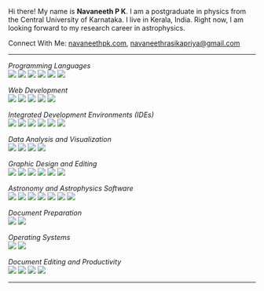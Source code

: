 <p>Hi there! My name is <b>Navaneeth P K</b>. I am a postgraduate in physics from the Central University of Karnataka. I live in Kerala, India. Right now, I am looking forward to my research career in astrophysics.</p>
<p>Connect With Me: <a href="https://navaneethpk.com/" target="blank">navaneethpk.com</a>, <a href="mailto:navaneethrasikapriya@gmail.com" target="blank">navaneethrasikapriya@gmail.com</a></p>

<hr/> 

<i>Programming Languages</i><br>
<img src="https://img.shields.io/badge/Python-%233776AB?style=flat-square&logo=python&logoColor=white"> <img src="https://img.shields.io/badge/C-%2300599C?style=flat-square&logo=c&logoColor=white"> <img src="https://img.shields.io/badge/C++-%230x00599C?style=flat-square&logo=c%2B%2B&logoColor=white"> <img src="https://img.shields.io/badge/SQL-%2300599C?style=flat-square&logo=mysql&logoColor=white"> <img src="https://img.shields.io/badge/JavaScript-%23F7DF1E?style=flat-square&logo=javascript&logoColor=black"> <img src="https://img.shields.io/badge/IDL-%235C4E63?style=flat-square&logo=NASA&logoColor=white">

<i>Web Development</i><br>
<img src="https://img.shields.io/badge/HTML-%23E34F26?style=flat-square&logo=html5&logoColor=white"> <img src="https://img.shields.io/badge/CSS-%231572B6?style=flat-square&logo=css3&logoColor=white"> <img src="https://img.shields.io/badge/WordPress-%2321759B?style=flat-square&logo=wordpress&logoColor=white"> <img src="https://img.shields.io/badge/Hugo-%23FF4088?style=flat-square&logo=hugo&logoColor=white"> <img src="https://img.shields.io/badge/Jekyll-%23CC0000?style=flat-square&logo=jekyll&logoColor=white"> 

<i>Integrated Development Environments (IDEs)</i><br>
<img src="https://img.shields.io/badge/Anaconda-%2342B029?style=flat-square&logo=anaconda&logoColor=white"> <img src="https://img.shields.io/badge/Spyder-%23276DC3?style=flat-square&logo=spyder-ide&logoColor=white"> <img src="https://img.shields.io/badge/Jupyter-%23F37626?style=flat-square&logo=jupyter&logoColor=white"> <img src="https://img.shields.io/badge/Git%2FGitHub-%23181717?style=flat-square&logo=github&logoColor=white"> <img src="https://img.shields.io/badge/VS%20Code-%23007ACC?style=flat-square&logo=visual-studio-code&logoColor=white"> <img src="https://img.shields.io/badge/Android%20Studio-%23529966?style=flat-square&logo=androidstudio&logoColor=white">

<i>Data Analysis and Visualization</i><br>
<img src="https://img.shields.io/badge/NumPy-%23013243?style=flat-square&logo=numpy&logoColor=white"> <img src="https://img.shields.io/badge/Matplotlib-%23FF9933?style=flat-square&logo=matplotlib&logoColor=white"> <img src="https://img.shields.io/badge/Pandas-%23150458?style=flat-square&logo=pandas&logoColor=white"> <img src="https://img.shields.io/badge/Seaborn-%239484D1?style=flat-square&logo=seaborn&logoColor=white">

<i>Graphic Design and Editing</i><br>
<img src="https://img.shields.io/badge/Adobe%20Photoshop-%230071C5?style=flat-square&logo=adobe-photoshop&logoColor=white"> <img src="https://img.shields.io/badge/Adobe%20Illustrator-%23FF9A00?style=flat-square&logo=adobe-illustrator&logoColor=white"> <img src="https://img.shields.io/badge/Adobe%20InDesign-%23FF3366?style=flat-square&logo=adobe-indesign&logoColor=white"> <img src="https://img.shields.io/badge/Adobe%20Lightroom-%23339966?style=flat-square&logo=adobelightroom&logoColor=white"> <img src="https://img.shields.io/badge/Canva-%2300C4CC?style=flat-square&logo=canva&logoColor=white"> <img src="https://img.shields.io/badge/Figma-%23F24E1E?style=flat-square&logo=figma&logoColor=white">

<i>Astronomy and Astrophysics Software</i><br>
<img src="https://img.shields.io/badge/AstroPy-%23006699?style=flat-square&logo=astropy&logoColor=white"> <img src="https://img.shields.io/badge/IRAF-%231E4F5E?style=flat-square&logo=iraf&logoColor=white"> <img src="https://img.shields.io/badge/PyRAF-%236A3D9A?style=flat-square&logo=iraf&logoColor=white"> <img src="https://img.shields.io/badge/TOPCAT-%232B2D2F?style=flat-square&logo=topcat&logoColor=white"> <img src="https://img.shields.io/badge/SAOImageDS9-%23FFDD00?style=flat-square&logo=saods9&logoColor=black"> <img src="https://img.shields.io/badge/Aladin-%2300352A?style=flat-square&logo=aladin&logoColor=white"> <img src="https://img.shields.io/badge/HEASoft-%23E30022?style=flat-square&logo=heasarc&logoColor=white">

<i>Document Preparation</i><br>
<img src="https://img.shields.io/badge/LaTeX-%23008080?style=flat-square&logo=latex&logoColor=white"> <img src="https://img.shields.io/badge/Markdown-%23000000?style=flat-square&logo=markdown&logoColor=white">

<i>Operating Systems</i><br>
<img src="https://img.shields.io/badge/Linux-%23FCC624?style=flat-square&logo=linux&logoColor=black"> <img src="https://img.shields.io/badge/Windows-%230078D6?style=flat-square&logo=windows&logoColor=white">



<i>Document Editing and Productivity</i><br>
<img src="https://img.shields.io/badge/MS%20Office-%23D83B01?style=flat-square&logo=microsoft-office&logoColor=white"> <img src="https://img.shields.io/badge/Google%20Docs%20Editors-%234285F4?style=flat-square&logo=google-docs&logoColor=white"> <img src="https://img.shields.io/badge/MathType-%23FF9900?style=flat-square&logo=mathtype&logoColor=white"> <img src="https://img.shields.io/badge/Notion-%23000000?style=flat-square&logo=notion&logoColor=white">

<hr/> 
